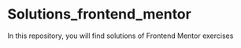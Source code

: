 # Solutions_frontend_mentor
In this repository, you will find solutions of Frontend Mentor exercises
